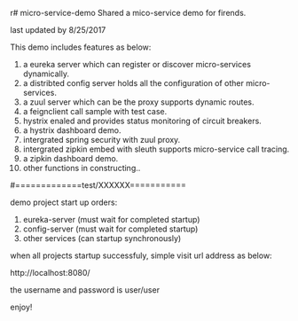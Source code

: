 r# micro-service-demo
Shared a mico-service demo for firends.

last updated by 8/25/2017 

This demo includes features as below:
1. a eureka server which can register or discover micro-services dynamically.
2. a distribted config server holds all the configuration of other micro-services.
3. a zuul server which can be the proxy supports dynamic routes.
4. a feignclient call sample with test case.
5. hystrix enaled and provides status monitoring of circuit breakers.
6. a hystrix dashboard demo.
7. intergrated spring security with zuul proxy.
8. intergrated zipkin embed with sleuth supports micro-service call tracing.
9. a zipkin dashboard demo.
10. other functions in constructing..

#=============test/XXXXXX===========

demo project start up orders:
1. eureka-server (must wait for completed startup)
2. config-server (must wait for completed startup)
3. other services (can startup synchronously)

when all projects startup successfuly, simple visit url address as below:

http://localhost:8080/

the username and password is user/user

enjoy!
